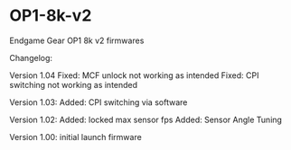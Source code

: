 # OP1-8k-v2
Endgame Gear OP1 8k v2 firmwares

Changelog:

Version 1.04
Fixed: MCF unlock not working as intended
Fixed: CPI switching not working as intended

Version 1.03:
Added: CPI switching via software

Version 1.02:
Added: locked max sensor fps
Added: Sensor Angle Tuning

Version 1.00:
initial launch firmware
